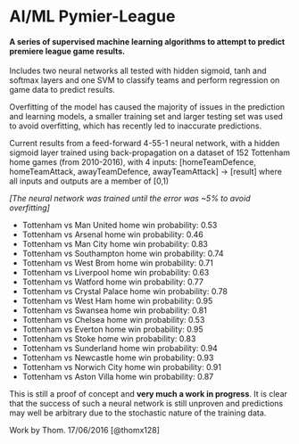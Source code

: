 # AI/ML Pymier-League
#### A series of supervised machine learning algorithms to attempt to predict premiere league game results.

Includes two neural networks all tested with hidden sigmoid, tanh and softmax layers and one SVM to classify teams and perform regression on game data to predict results.

Overfitting of the model has caused the majority of issues in the prediction and learning models, a smaller training set and larger testing set was used to avoid overfitting, which has recently led to inaccurate predictions. 

Current results from a feed-forward 4-55-1 neural network, with a hidden sigmoid layer trained using back-propagation on a dataset of 152 Tottenham home games (from 2010-2016), with 4 inputs: [homeTeamDefence, homeTeamAttack, awayTeamDefence, awayTeamAttack] -> [result] 
where all inputs and outputs are a member of [0,1)

*[The neural network was trained until the error was ~5% to avoid overfitting]*

+ Tottenham  vs  Man United     home win probability:  0.53 
+ Tottenham  vs  Arsenal        home win probability:  0.46 
+ Tottenham  vs  Man City       home win probability:  0.83 
+ Tottenham  vs  Southampton    home win probability:  0.74 
+ Tottenham  vs  West Brom      home win probability:  0.71 
+ Tottenham  vs  Liverpool      home win probability:  0.63 
+ Tottenham  vs  Watford        home win probability:  0.77 
+ Tottenham  vs  Crystal Palace home win probability:  0.78 
+ Tottenham  vs  West Ham       home win probability:  0.95 
+ Tottenham  vs  Swansea        home win probability:  0.81 
+ Tottenham  vs  Chelsea        home win probability:  0.53 
+ Tottenham  vs  Everton        home win probability:  0.95 
+ Tottenham  vs  Stoke          home win probability:  0.83
+ Tottenham  vs  Sunderland     home win probability:  0.94
+ Tottenham  vs  Newcastle      home win probability:  0.93
+ Tottenham  vs  Norwich City   home win probability:  0.91
+ Tottenham  vs  Aston Villa    home win probability:  0.87

This is still a proof of concept and **very much a work in progress**. It is clear that the success of such a neural network is still unproven and predictions may well be arbitrary due  to the stochastic nature of the training data.

Work by Thom. 17/06/2016 [@thomx128]


